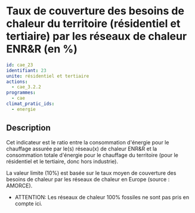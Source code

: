 # Taux de couverture des besoins de chaleur du territoire (résidentiel et tertiaire) par les réseaux de chaleur ENR&R (en %)
```yaml
id: cae_23
identifiant: 23
unite: résidentiel et tertiaire
actions:
  - cae_3.2.2
programmes:
  - cae
climat_pratic_ids:
  - energie
```
## Description
Cet indicateur est le ratio entre la consommation d'énergie pour le chauffage assurée par le(s) réseau(x) de chaleur ENR&R et la consommation totale d'énergie pour le chauffage du territoire (pour le résidentiel et le tertiaire, donc hors industrie).

La valeur limite (10%) est basée sur le taux moyen de couverture des besoins de chaleur par les réseaux de chaleur en Europe (source : AMORCE).

- ATTENTION: Les réseaux de chaleur 100% fossiles ne sont pas pris en compte ici.




